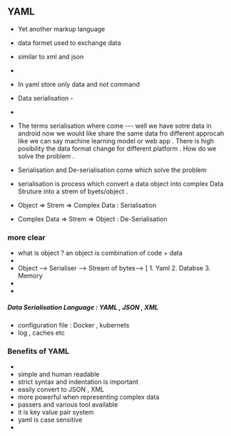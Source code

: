 ## YAML 
- Yet another markup language
- data formet used to exchange data
- similar to xml and json 
-
- In yaml store only data and not command

- Data serialisation - 
-
- The terms serialisation where come 
--- well we have sotre data in android now we would like share the same data fro different approcah like we can say machine learning model or web app . There is high posibility the data format change for different platform  . How do we solve the problem . 

- Serialisation and De-serialisation come which solve the problem 

- serialisation is process which convert a data object into complex Data Struture into a strem of byets/object . 

- Object => Strem => Complex Data : Serialisation
- Complex Data => Strem => Object : De-Serialisation

### more clear 
- what is object ? an object is combination of code + data
- 
- Object --> Serialiser --> Stream of bytes--> [ 1. Yaml 2. Databse 3. Memory
-
-
##### Data Serialisation Language : YAML , JSON , XML 

- configuration file : Docker , kubernets
- log , caches etc 

### Benefits of YAML 
-
- simple and human readable 
- strict syntax and indentation is important 
- easily convert to JSON , XML 
- more powerful when representing complex data 
- passers and various tool available
- it is key value pair system 
- yaml is case sensitive 
- 
